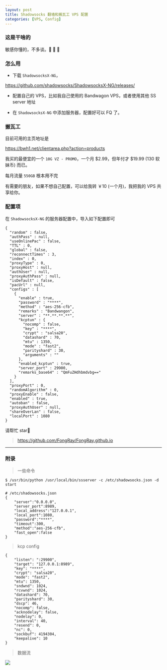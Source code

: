 ```yaml
---
layout: post
title: Shadowsocks 翻墙和搬瓦工 VPS 配置
categories: [VPS, Config]
---
```


### 这是干啥的

敏感你懂的，不多谈。🌝 🌝 🌝

### 怎么用

* 下载 `ShadowsocksX-NG`，

https://github.com/shadowsocks/ShadowsocksX-NG/releases/

* 配置自己的 VPS，比如我自己使用的 Bandwagon VPS，或者使用其他 SS server 地址

* 在 `ShadowsocksX-NG` 中添加服务器，配置好可以 FQ 了。

### 搬瓦工

目前可用的主页地址是

https://bwh1.net/clientarea.php?action=products

我买的最便宜的一个 `10G VZ - PROMO`，一个月 $2.99，但年付才 $19.99 (130 软妹币) 而已。

每月流量 `550GB` 根本用不完

有需要的朋友，如果不想自己配置，可以给我转 ￥10 (一个月)，我把我的 VPS 共享给你。

<!-- more -->

### 配置项

在 `ShadowsocksX-NG` 的服务器配置中，导入如下配置即可

```
{
  "random" : false,
  "authPass" : null,
  "useOnlinePac" : false,
  "TTL" : 0,
  "global" : false,
  "reconnectTimes" : 3,
  "index" : 0,
  "proxyType" : 0,
  "proxyHost" : null,
  "authUser" : null,
  "proxyAuthPass" : null,
  "isDefault" : false,
  "pacUrl" : null,
  "configs" : [
    {
      "enable" : true,
      "password" : "****",
      "method" : "aes-256-cfb",
      "remarks" : "Bandwangon",
      "server" : "**.**.**.**",
      "kcptun" : {
        "nocomp" : false,
        "key" : "****",
        "crypt" : "salsa20",
        "datashard" : 70,
        "mtu" : 1350,
        "mode" : "fast2",
        "parityshard" : 30,
        "arguments" : ""
      },
      "enabled_kcptun" : true,
      "server_port" : 29900,
      "remarks_base64" : "QmFuZHdhbmdvbg=="
    }
  ],
  "proxyPort" : 0,
  "randomAlgorithm" : 0,
  "proxyEnable" : false,
  "enabled" : true,
  "autoban" : false,
  "proxyAuthUser" : null,
  "shareOverLan" : false,
  "localPort" : 1080
}
```

请帮忙 star🌟 

> https://github.com/FongRay/FongRay.github.io

---
### 附录

> 一些命令

```
$ /usr/bin/python /usr/local/bin/ssserver -c /etc/shadowsocks.json -d start
```

```
# /etc/shadowsocks.json
{
    "server":"0.0.0.0",
    "server_port":8989,
    "local_address":"127.0.0.1",
    "local_port":1080,
    "password":"****",
    "timeout":300,
    "method":"aes-256-cfb",
    "fast_open":false
}
```

> kcp config

```
{
    "listen": ":29900",
    "target": "127.0.0.1:8989",
    "key": "****",
    "crypt": "salsa20",
    "mode": "fast2",
    "mtu": 1350,
    "sndwnd": 1024,
    "rcvwnd": 1024,
    "datashard": 70,
    "parityshard": 30,
    "dscp": 46,
    "nocomp": false,
    "acknodelay": false,
    "nodelay": 0,
    "interval": 40,
    "resend": 0,
    "nc": 0,
    "sockbuf": 4194304,
    "keepalive": 10
}
```

> 数据流

![](https://fangr-cc-image.oss-cn-beijing.aliyuncs.com/18-8-16/96675299.jpg)

